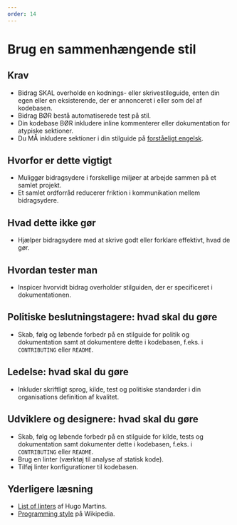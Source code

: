 ```yaml
---
order: 14
---
```


# Brug en sammenhængende stil

## Krav

* Bidrag SKAL overholde en kodnings- eller skrivestileguide, enten din egen eller en eksisterende, der er annonceret i eller som del af kodebasen.
* Bidrag BØR bestå automatiserede test på stil.
* Din kodebase BØR inkludere inline kommenterer eller dokumentation for atypiske sektioner.
* Du MÅ inkludere sektioner i din stilguide på [forståeligt engelsk](understandable-english-first.md). 

## Hvorfor er dette vigtigt

* Muliggør bidragsydere i forskellige miljøer at arbejde sammen på et samlet projekt.
* Et samlet ordforråd reducerer friktion i kommunikation mellem bidragsydere.

## Hvad dette ikke gør

* Hjælper bidragsydere med at skrive godt eller forklare effektivt, hvad de gør.

## Hvordan tester man

* Inspicer hvorvidt bidrag overholder stilguiden, der er specificeret i dokumentationen.

## Politiske beslutningstagere: hvad skal du gøre

* Skab, følg og løbende forbedr på en stilguide for politik og dokumentation samt at dokumentere dette i kodebasen, f.eks. i `CONTRIBUTING` eller `README`.

## Ledelse: hvad skal du gøre

* Inkluder skriftligt sprog, kilde, test og politiske standarder i din organisations definition af kvalitet.

## Udviklere og designere: hvad skal du gøre

* Skab, følg og løbende forbedr på en stilguide for kilde, tests og dokumentation samt dokumenter dette i kodebasen, f.eks. i `CONTRIBUTING` eller `README`.
* Brug en linter (værktøj til analyse af statisk kode).
* Tilføj linter konfigurationer til kodebasen.

## Yderligere læsning

* [List of linters](https://github.com/caramelomartins/awesome-linters) af Hugo Martins.
* [Programming style](https://en.wikipedia.org/wiki/Programming_style) på Wikipedia.
